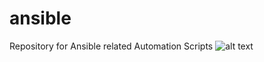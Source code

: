 # ansible
Repository for Ansible related Automation Scripts
![alt text](file:///C:/Users/mantrig/Pictures/Screenshots/Screenshot%20(4).png "test")
